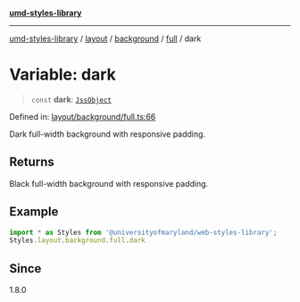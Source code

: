 [**umd-styles-library**](../../../../../../README.md)

***

[umd-styles-library](../../../../../../modules.md) / [layout](../../../../../README.md) / [background](../../../README.md) / [full](../README.md) / dark

# Variable: dark

> `const` **dark**: [`JssObject`](../../../../../../utilities/namespaces/transform/type-aliases/JssObject.md)

Defined in: [layout/background/full.ts:66](https://github.com/UMD-Digital/design-system/blob/8021d9898368f604bce452fe4dde6fae3a0578fd/packages/styles/source/layout/background/full.ts#L66)

Dark full-width background with responsive padding.

## Returns

Black full-width background with responsive padding.

## Example

```typescript
import * as Styles from '@universityofmaryland/web-styles-library';
Styles.layout.background.full.dark
```

## Since

1.8.0
